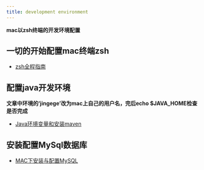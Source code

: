 ```yaml
---
title: development environment
---
```

**mac以zsh终端的开发环境配置**

<!-- more -->

## 一切的开始配置mac终端zsh


- [zsh全程指南](http://wdxtub.com/2016/02/18/oh-my-zsh/)

## 配置java开发环境

**文章中环境的‘jingege’改为mac上自己的用户名，完后echo $JAVA_HOME检查是否完成**

- [Java环境变量和安装maven](http://www.jianshu.com/p/a61714913e26)


## 安装配置MySql数据库

- [MAC下安装与配置MySQL](http://blog.csdn.net/johnstrive/article/details/8006427)
